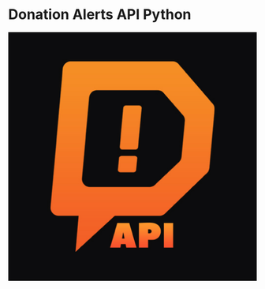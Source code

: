 # Donation Alerts API Python

![DA API](https://github.com/Fsoky/Donation-Alerts-API-Python/blob/main/images/logo-api.jpg)
